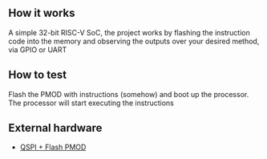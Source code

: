 <!---

This file is used to generate your project datasheet. Please fill in the information below and delete any unused
sections.

You can also include images in this folder and reference them in the markdown. Each image must be less than
512 kb in size, and the combined size of all images must be less than 1 MB.
-->
## How it works

A simple 32-bit RISC-V SoC, the project works by flashing the instruction code into the memory and observing the outputs over your desired method, via GPIO or UART

## How to test

Flash the PMOD with instructions (somehow) and boot up the processor. The processor will start executing the instructions

## External hardware
- [QSPI + Flash PMOD](https://github.com/mole99/qspi-pmod)